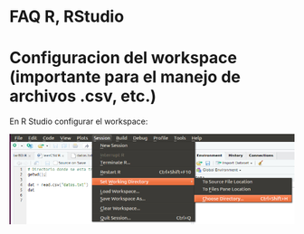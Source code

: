 # FAQ R, RStudio

# Configuracion del workspace (importante para el manejo de archivos .csv, etc.)

En R Studio configurar el workspace:

![alt text](./RWorkspace.png "Img")


